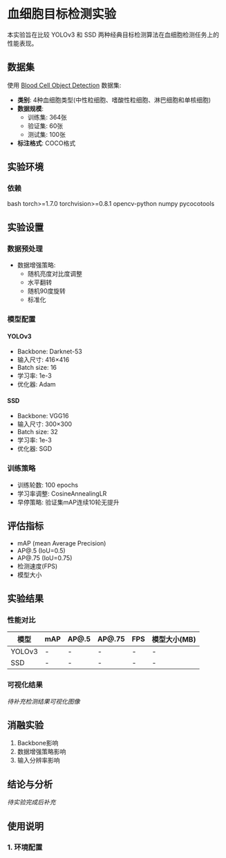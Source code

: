 # 血细胞目标检测实验

本实验旨在比较 YOLOv3 和 SSD 两种经典目标检测算法在血细胞检测任务上的性能表现。

## 数据集

使用 [Blood Cell Object Detection](https://huggingface.co/datasets/keremberke/blood-cell-object-detection) 数据集:

- **类别**: 4种血细胞类型(中性粒细胞、嗜酸性粒细胞、淋巴细胞和单核细胞)
- **数据规模**:
  - 训练集: 364张
  - 验证集: 60张  
  - 测试集: 100张
- **标注格式**: COCO格式

## 实验环境

### 依赖

bash
torch>=1.7.0
torchvision>=0.8.1
opencv-python
numpy
pycocotools

## 实验设置

### 数据预处理
- 数据增强策略:
  - 随机亮度对比度调整
  - 水平翻转
  - 随机90度旋转
  - 标准化
  
### 模型配置

#### YOLOv3
- Backbone: Darknet-53
- 输入尺寸: 416×416
- Batch size: 16
- 学习率: 1e-3
- 优化器: Adam

#### SSD
- Backbone: VGG16
- 输入尺寸: 300×300
- Batch size: 32
- 学习率: 1e-3
- 优化器: SGD

### 训练策略
- 训练轮数: 100 epochs
- 学习率调整: CosineAnnealingLR
- 早停策略: 验证集mAP连续10轮无提升

## 评估指标

- mAP (mean Average Precision)
- AP@.5 (IoU=0.5)
- AP@.75 (IoU=0.75)
- 检测速度(FPS)
- 模型大小

## 实验结果

### 性能对比

| 模型    | mAP  | AP@.5 | AP@.75 | FPS | 模型大小(MB) |
|---------|------|-------|--------|-----|--------------|
| YOLOv3  | -    | -     | -      | -   | -           |
| SSD     | -    | -     | -      | -   | -           |

### 可视化结果

*待补充检测结果可视化图像*

## 消融实验

1. Backbone影响
2. 数据增强策略影响
3. 输入分辨率影响

## 结论与分析

*待实验完成后补充*

## 使用说明

### 1. 环境配置

